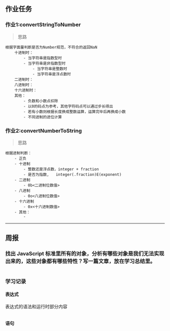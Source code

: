 ## 作业任务
### 作业1:convertStringToNumber
> 思路
```
根据字面量判断是否为Number规范，不符合的返回NaN
    十进制时：
        - 当字符串是指数型时
        - 当字符串是非指数型时
            - 当字符串是整数时
            - 当字符串是浮点数时
    二进制时：
    八进制时：
    十六进制时：
    其他：
        - 负数和小数点扣除
        - 以0的码点为参考，其他字符码点可以通过步长得出
        - 若有小数则根据长度换成整数运算，运算完毕后再换成小数
        - 不同进制的进位计算
```

### 作业2:convertNumberToString
> 思路
```
根据进制判断：
    - 正负
    - 十进制
        - 整数还是浮点数，integer + fraction
        - 是否为指数,   integer(.fraction)E(exponent)
    - 二进制
        - 0b<二进制位数值>
    - 八进制
        - 0o<八进制位数值>
    - 十六进制
        - 0x<十六进制数值>
    - 其他：
        - 
```


---
## 周报
### 找出 JavaScript 标准里所有的对象，分析有哪些对象是我们无法实现出来的，这些对象都有哪些特性？写一篇文章，放在学习总结里。
```
```
### 学习记录
#### 表达式
表达式的语法和运行时部分内容
```
```
#### 语句
```
```
